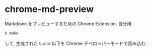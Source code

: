 # chrome-md-preview

Markdown をプレビューするための Chrome Extension. 自分用.

```sh
$ make
```

して, 生成された `build` 以下を Chrome デベロッパーモードで読み込む.
